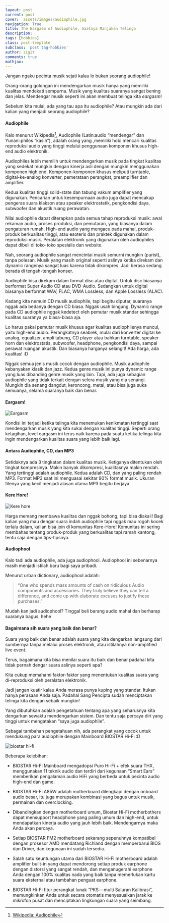 ```yaml
---
layout: post
current: post
cover:  assets/images/audiophile.jpg
navigation: True
title: The Eargasm of Audiophile, Saatnya Manjakan Telinga
description:
tags: [hobbies]
class: post-template
subclass: 'post tag-hobbies'
author: sigit
comments: true
mathjax:
---
```


Jangan ngaku pecinta musik sejati kalau lo bukan seorang audiophile!

Orang-orang golongan ini mendengarkan musik hanya yang memiliki kualitas mendekati sempurna. Musik yang kualitas suaranya sangat bening dan jelas. Mendengar musik seperti ini akan membuat telinga kita *eargasm*!

Sebelum kita mulai, ada yang tau apa itu audiophile? Atau mungkin ada dari kalian yang menjadi seorang audiophile?

#### Audiophile

Kalo menurut Wikipedia[^1], Audiophile (Latin:audio “mendengar” dan Yunani:philos “kasih”), adalah orang yang ,memiliki hobi mencari kualitas reproduksi audio yang tinggi melalui penggunaan komponen khusus high-end audio elektronik.

Audiophiles lebih memilih untuk mendengarkan musik pada tingkat kualitas yang sedekat mungkin dengan kinerja asli dengan mungkin menggunakan komponen high end. Komponen-komponen khusus meliputi turntable, digital-ke-analog konverter, pemerataan perangkat, preamplifier dan amplifier.

Kedua kualitas tinggi solid-state dan tabung vakum amplifier yang digunakan. Pencarian untuk kesempurnaan audio juga dapat mencakup pengeras suara klakson atau speaker elektrostatik, pengkondisi daya, subwoofer dan akustik ruang perawatan.

Nilai audiophile dapat diterapkan pada semua tahap reproduksi musik: awal rekaman audio, proses produksi, dan pemutaran, yang biasanya dalam pengaturan rumah. High-end audio yang mengacu pada mahal, produk-produk berkualitas tinggi, atau esoteris dan praktek digunakan dalam reproduksi musik. Peralatan elektronik yang digunakan oleh audiophiles dapat dibeli di toko-toko spesialis dan website.

Nah, seorang audiophile sangat mencintai musik semurni mungkin (purist), tanpa polesan. Musik yang masih original seperti aslinya ketika direkam dan dynamic rangenya sangat luas karena tidak dikompres. Jadi berasa sedang berada di tengah-tengah konser.

Audiophile bisa direkam dalam format disc atau digital. Untuk disc biasanya berformat Super Audio CD atau DVD-Audio. Sedangkan untuk digital biasanya berformat WAV, FLAC, WMA Lossless, dan Apple Lossless (ALAC).

Kadang kita nemuin CD musik audiophile, tapi begitu diputar, suaranya nggak ada bedanya dengan CD biasa. Nggak usah bingung. Dynamic range pada CD audiophile nggak kedetect oleh pemutar musik standar sehingga kualitas suaranya ya biasa-biasa aja.

Lo harus pakai pemutar musik khusus agar kualitas audiophilenya muncul, yaitu high-end audio. Perangkatnya seabrek, mulai dari konverter digital ke analog, equalizer, ampli tabung, CD player atau bahkan turntable, speaker horn dan elektrostatis, subwoofer, headphone, pengkondisi daya, sampai perawat ruangan akustik. Dan biasanya harganya selangit! Ada harga, ada kualitas! :D

Nggak semua jenis musik cocok dengan audiophile. Musik audiophile kebanyakan klasik dan jazz. Kedua genre musik ini punya dynamic range yang luas dibanding genre musik yang lain. Tapi, ada juga sebagian audiophile yang tidak terkait dengan selera musik yang dia senangi. Mungkin dia senang dangdut, keroncong, metal, atau bisa juga suka semuanya, selama suaranya baik dan benar.

#### Eargasm!

![Eargasm](https://cdn-images-1.medium.com/max/1000/0*2w_dL6uFH4bhFwQ4.gif)

Kondisi ini terjadi ketika telinga kita menemukan kenikmatan tertinggi saat mendengarkan musik yang kita sukai dengan kualitas tinggi. Seperti orang ketagihan, level eargasm ini terus naik karena pada suatu ketika telinga kita ingin mendengarkan kualitas suara yang lebih baik lagi.

#### Antara Audiophile, CD, dan MP3

Setidaknya ada 3 tingkatan dalam kualitas musik. Ketiganya ditentukan oleh tingkat kompresinya. Makin banyak dikompresi, kualitasnya makin rendah. Yang tertinggi adalah audiophile. Kedua adalah CD, dan yang paling rendah MP3. Format MP3 saat ini menguasai sekitar 90% format musik. Ukuran filenya yang kecil menjadi alasan utama MP3 begitu berjaya.

#### Kere Hore!

![Kere hore](https://cdn-images-1.medium.com/max/1000/0*S8POorBKQvA-Bq3Z.jpeg)

Harga memang membawa kualitas dan nggak bohong, tapi bisa diakali! Bagi kalian yang mau dengar suara indah audiophile tapi nggak mau rogoh kocek terlalu dalam, kalian bisa join di komunitas Kere-Hore! Komunitas ini sering membahas tentang produk-produk yang berkualitas tapi ramah kantong, tentu saja dengan tips-tipsnya.

#### Audiophool

Kalo tadi ada audiophile, ada juga audiophool. Audiophool ini sebenarnya masih menjadi istilah baru bagi saya pribadi.

Menurut urban dictionary, audiophool adalah:

> “One who spends mass amounts of cash on ridiculous Audio components and accessories. They truly believe they can tell a difference, and come up with elaborate excuses to justify these purchases.”

Mudah kan jadi audiophool? Tinggal beli barang audio mahal dan berharap suaranya bagus. hehe

#### Bagaimana sih suara yang baik dan benar?

Suara yang baik dan benar adalah suara yang kita dengarkan langsung dari sumbernya tanpa melalui proses elektronik, atau istilahnya non-amplified live event.

Terus, bagaimana kita bisa menilai suara itu baik dan benar padahal kita tidak pernah dengar suara aslinya seperti apa?

Kita cukup memahami faktor-faktor yang menentukan kualitas suara yang di-reproduksi oleh peralatan elektronik.

Jadi jangan kuatir kalau Anda merasa punya kuping yang standar. Itukan hanya perasaan Anda saja. Padahal Sang Pencipta sudah menciptakan telinga kita dengan sebaik mungkin!

Yang dibutuhkan adalah pengetahuan tentang apa yang seharusnya kita dengarkan sewaktu mendengarkan sistem. Dan tentu saja percaya diri yang tinggi untuk mengatakan “saya juga audiophile”.

Sebagai tambahan pengetahuan nih, ada perangkat yang cocok untuk mendukung para audiophile dengan Mainboard BIOSTAR Hi-Fi :D

![biostar hi-fi](https://cdn-images-1.medium.com/max/1000/0*9UnQqs3frcDFzHFi.jpg)

Beberapa kelebihan:

* BIOSTAR Hi-Fi Mainboard mengadopsi Puro Hi-Fi + efek suara THX, menggunakan 11 teknik audio dan terdiri dari kegunaan “Smart Ears” memberikan pengalaman audio HiFi yang berbeda untuk pecinta audio high-end dan game.

* BIOSTAR Hi-Fi A85W adalah motherboard dilengkapi dengan onboard audio besar, itu juga merupakan kombinasi yang bagus untuk musik, permainan dan overclocking.

* Dibandingkan dengan motherboard umum, Biostar Hi-Fi motherbothers dapat mensupport headphone yang paling umum dan high-end, untuk mendapatkan kinerja audio yang jauh lebih baik. Mendengarnya maka Anda akan percaya.

* Setiap BIOSTAR FM2 motherboard sekarang sepenuhnya kompatibel dengan prosesor AMD mendatang Richland dengan memperbarui BIOS dan Driver, dan kegunaan ini sudah tersedia.

* Salah satu keuntungan utama dari BIOSTAR Hi-Fi motherboard adalah amplifier built-in yang dapat mendorong setiap produk earphone dengan distorsi yang sangat rendah, dan menganugerahi earphone Anda dengan 100% kualitas nada yang baik tanpa memerlukan kartu suara eksternal atau tambahan penguat earphone.

* BIOSTAR Hi-Fi fitur perangkat lunak “PKS — multi Saluran Kalibrasi”, memungkinkan Anda untuk secara otomatis menyesuaikan jarak ke mikrofon pusat dan menciptakan lingkungan suara yang seimbang.

[^1]: [Wikipedia: Audiophile](https://en.wikipedia.org/wiki/Audiophile)